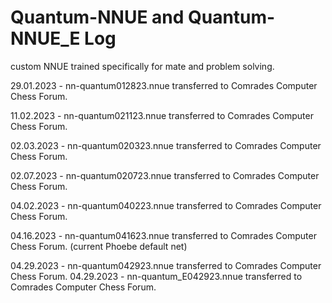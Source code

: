 # Quantum-NNUE and Quantum-NNUE_E Log
custom NNUE trained specifically for mate and problem solving.

29.01.2023 - nn-quantum012823.nnue transferred to Comrades Computer Chess Forum.

11.02.2023 - nn-quantum021123.nnue transferred to Comrades Computer Chess Forum.

02.03.2023 - nn-quantum020323.nnue transferred to Comrades Computer Chess Forum.

02.07.2023 - nn-quantum020723.nnue transferred to Comrades Computer Chess Forum.

04.02.2023 - nn-quantum040223.nnue transferred to Comrades Computer Chess Forum.

04.16.2023 - nn-quantum041623.nnue transferred to Comrades Computer Chess Forum.  (current Phoebe default net)

04.29.2023 - nn-quantum042923.nnue transferred to Comrades Computer Chess Forum.
04.29.2023 - nn-quantum_E042923.nnue transferred to Comrades Computer Chess Forum.
